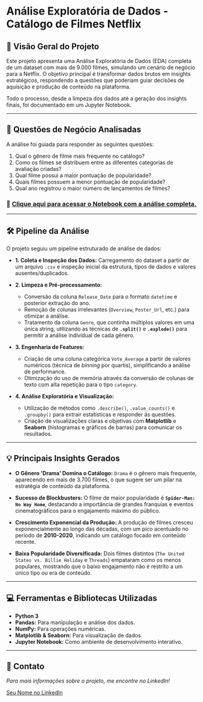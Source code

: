 # Análise Exploratória de Dados - Catálogo de Filmes Netflix

## 📜 Visão Geral do Projeto

Este projeto apresenta uma Análise Exploratória de Dados (EDA) completa de um dataset com mais de 9.000 filmes, simulando um cenário de negócio para a Netflix. O objetivo principal é transformar dados brutos em insights estratégicos, respondendo a questões que poderiam guiar decisões de aquisição e produção de conteúdo na plataforma.

Todo o processo, desde a limpeza dos dados até a geração dos insights finais, foi documentado em um Jupyter Notebook.

---

## 🎯 Questões de Negócio Analisadas

A análise foi guiada para responder às seguintes questões:

1.  Qual o gênero de filme mais frequente no catálogo?
2.  Como os filmes se distribuem entre as diferentes categorias de avaliação criadas?
3.  Qual filme possui a maior pontuação de popularidade?
4.  Quais filmes possuem a menor pontuação de popularidade?
5.  Qual ano registrou o maior número de lançamentos de filmes?

### 🔗 [Clique aqui para acessar o Notebook com a análise completa.](netflix_movie_data_analysis.ipynb)
---

## 🛠️ Pipeline da Análise

O projeto seguiu um pipeline estruturado de análise de dados:

* **1. Coleta e Inspeção dos Dados:** Carregamento do dataset a partir de um arquivo `.csv` e inspeção inicial da estrutura, tipos de dados e valores ausentes/duplicados.

* **2. Limpeza e Pré-processamento:**
    * Conversão da coluna `Release_Date` para o formato `datetime` e posterior extração do ano.
    * Remoção de colunas irrelevantes (`Overview`, `Poster_Url`, etc.) para otimizar a análise.
    * Tratamento da coluna `Genre`, que continha múltiplos valores em uma única string, utilizando as técnicas de **`.split()`** e **`.explode()`** para permitir a análise individual de cada gênero.

* **3. Engenharia de Features:**
    * Criação de uma coluna categórica `Vote_Average` a partir de valores numéricos (técnica de *binning* por quartis), simplificando a análise de performance.
    * Otimização do uso de memória através da conversão de colunas de texto com alta repetição para o tipo `category`.

* **4. Análise Exploratória e Visualização:**
    * Utilização de métodos como `.describe()`, `.value_counts()` e `.groupby()` para extrair estatísticas e responder às questões.
    * Criação de visualizações claras e objetivas com **Matplotlib** e **Seaborn** (histogramas e gráficos de barras) para comunicar os resultados.

---

## 💡 Principais Insights Gerados

* **O Gênero 'Drama' Domina o Catálogo:** `Drama` é o gênero mais frequente, aparecendo em mais de 3.700 filmes, o que sugere ser um pilar na estratégia de conteúdo da plataforma.

* **Sucesso de Blockbusters:** O filme de maior popularidade é **`Spider-Man: No Way Home`**, destacando a importância de grandes franquias e eventos cinematográficos para o engajamento máximo do público.

* **Crescimento Exponencial da Produção:** A produção de filmes cresceu exponencialmente ao longo das décadas, com um pico acentuado no período de **2010-2020**, indicando um catálogo focado em conteúdo recente.

* **Baixa Popularidade Diversificada:** Dois filmes distintos (`The United States vs. Billie Holiday` e `Threads`) empataram como os menos populares, mostrando que o baixo engajamento não é restrito a um único tipo ou era de conteúdo.

---

## 💻 Ferramentas e Bibliotecas Utilizadas

* **Python 3**
* **Pandas:** Para manipulação e análise dos dados.
* **NumPy:** Para operações numéricas.
* **Matplotlib & Seaborn:** Para visualização de dados.
* **Jupyter Notebook:** Como ambiente de desenvolvimento interativo.

---

## 🔗 Contato

*Para mais informações sobre o projeto, me encontre no LinkedIn!*

[Seu Nome no LinkedIn](SEU_LINK_AQUI)